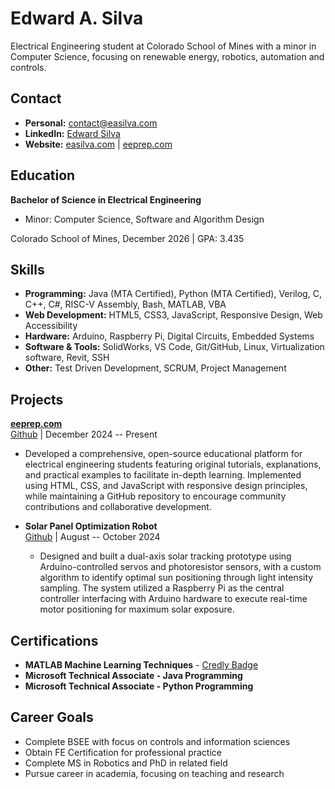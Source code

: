 # Edward A. Silva

Electrical Engineering student at Colorado School of Mines with a minor in Computer Science, focusing on renewable energy, robotics, automation and controls.

## Contact

- **Personal:** [contact@easilva.com](mailto:contact@easilva.com)
- **LinkedIn:** [Edward Silva](https://www.linkedin.com/in/edwardasilva/)
- **Website:** [easilva.com](https://easilva.com) | [eeprep.com](https://www.eeprep.com)

## Education

**Bachelor of Science in Electrical Engineering**  
- Minor: Computer Science, Software and Algorithm Design

Colorado School of Mines, December 2026 | GPA: 3.435

## Skills

- **Programming:** Java (MTA Certified), Python (MTA Certified), Verilog, C, C++, C#, RISC-V Assembly, Bash, MATLAB, VBA
- **Web Development:** HTML5, CSS3, JavaScript, Responsive Design, Web Accessibility
- **Hardware:** Arduino, Raspberry Pi, Digital Circuits, Embedded Systems
- **Software & Tools:** SolidWorks, VS Code, Git/GitHub, Linux, Virtualization software, Revit, SSH
- **Other:** Test Driven Development, SCRUM, Project Management

## Projects
  **[eeprep.com](https://eeprep.com)**  
  [Github](https://github.com/edwardasilva/eeprep) | December 2024 -- Present
  - Developed a comprehensive, open-source educational platform for electrical engineering students featuring original tutorials, explanations, and practical examples to facilitate in-depth learning. Implemented using HTML, CSS, and JavaScript with responsive design principles, while maintaining a GitHub repository to encourage community contributions and collaborative development.

- **Solar Panel Optimization Robot**  
  [Github](https://github.com/edwardasilva/SolarPanelProject) | August -- October 2024
    - Designed and built a dual-axis solar tracking prototype using Arduino-controlled servos and photoresistor sensors, with a custom algorithm to identify optimal sun positioning through light intensity sampling. The system utilized a Raspberry Pi as the central controller interfacing with Arduino hardware to execute real-time motor positioning for maximum solar exposure.

## Certifications

- **MATLAB Machine Learning Techniques** - [Credly Badge](https://www.credly.com/badges/3d740a34-2cfa-4259-ab08-3aeed0e3f03c/public_url)
- **Microsoft Technical Associate - Java Programming**
- **Microsoft Technical Associate - Python Programming**

## Career Goals

- Complete BSEE with focus on controls and information sciences
- Obtain FE Certification for professional practice
- Complete MS in Robotics and PhD in related field
- Pursue career in academia, focusing on teaching and research


